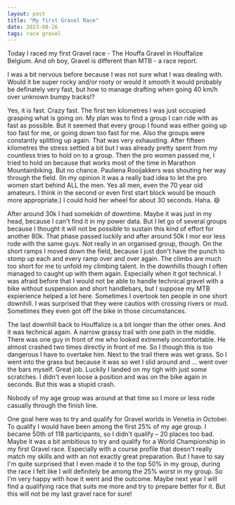 ```yaml
---
layout: post
title: "My first Gravel Race"
date: 2023-08-26
tags: race gravel
---
```


Today I raced my first Gravel race - The Houffa Gravel in Houffalize Belgium. And oh boy, Gravel is different than MTB - a race report.

I was a bit nervous before because I was not sure what I was dealing with. Would it be super rocky and/or rooty or would it smooth it would probably be definately very fast, but how to manage drafting when going 40 km/h over unknown bumpy tracks!?

Yes, it is fast. Crazy fast. The first ten kilometres I was just occupied grasping what is going on. My plan was to find a group I can ride with as fast as possible. But it seemed that every group I found was either going up too fast for me, or going down too fast for me. Also the groups were constantly splitting up again. That was very exhausting. After fifteen kilometres the stress settled a bit but I was already pretty spent from my countless tries to hold on to a group. Then the pro women passed me, I tried to hold on because that works most of the time in Marathon Mountainbiking. But no chance. Pauliena Rooijakkers was shouting her way through the field. (In my opinion it was a really bad idea to let the pro women start behind ALL the men. Yes all men, even the 70 year old amateurs. I think in the second or even first start block would be mouch more appropriate.) I could hold her wheel for about 30 seconds. Haha. 😄

After around 30k I had somekidn of downtime. Maybe it was just in my head, because I can't find it in my power data. But I let go of several groups because I thought it will not be possible to sustain this kind of effort for another 80k. That phase passed luckily and after around 50k I mor eor less rode with the same guys. Not really in an organised group, though. On the short ramps I moved down the field, because I just don't have the punch to stomp up each and every ramp over and over again. The climbs are much too short for me to unfold my climbing talent. In the downhills though I often managed to caught up with them again. Especially when it got technical. I was afraid before that I would not be able to handle technical gravel with a bike without suspension and short handlebars, but I suppose my MTB expierience helped a lot here. Sometimes I overtook ten people in one short downhill. I was surprised that they were cautios with crossing rivers or mud. Sometimes they even got off the bike in those circumstances.

The last downhill back to Houffalize is a bit longer than the other ones. And it was technical again. A narrow grassy trail with one path in the middle. There was one guy in front of me who looked extremely oncomfortable. He almost crashed two times directly in front of me. So I though this is too dangerous I have to overtake him. Next to the trail there was wet grass. So I went into the grass but because it was so wet I slid around and ... went over the bars myself. Great job. Luckily I landed on my tigh with just some scratches. I didn't even loose a position and was on the bike again in seconds. But this was a stupid crash.

Nobody of my age group was around at that time so I more or less rode casually through the finish line.

One goal here was to try and qualify for Gravel worlds in Venetia in October. To qualify I would have been among the first 25% of my age group. I became 50th of 118 participants, so I didn't qualify – 20 places too bad. Maybe it was a bit ambitious to try and qualify for a World Championship in my first Gravel race. Especially with a course profile that doesn't really match my skills and with an not exactly great preparation. But I have to say I'm quite surprised that I even made it to the top 50% in my group, during the race I felt like I will definitely be among the 25% worst in my group. So I'm very happy with how it went and the outcome. Maybe next year I will find a qualifying race that suits me more and try to prepare better for it. But this will not be my last gravel race for sure!
